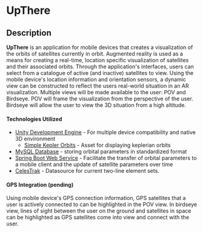 # UpThere

## Description

__UpThere__ is an application for mobile devices that creates a visualization of the orbits of satellites currently in orbit. Augmented reality is used as a means for creating a real-time, location specific visualization of satellites and their associated orbits. Through the application's interfaces, users can select from a catalogue of active (and inactive) satellites to view. Using the mobile device's location information and orientation sensors, a dynamic view can be constructed to reflect the users real-world situation in an AR visualization. Multiple views will be made available to the user: POV and Birdseye. POV will frame the visualization from the perspective of the user. Birdseye will allow the user to view the 3D situation from a high altitude.
#### Technologies Utilized
* [Unity Development Engine](https://unity.com/) - For multiple device compatibility and native 3D environment
  * [Simple Kepler Orbits](https://assetstore.unity.com/packages/tools/physics/simple-kepler-orbits-97048) - Asset for displaying keplerian orbits
* [MySQL Database](https://mysql) - storing orbital parameters in standardized format
* [Spring Boot Web Service](https://spring.io/projects/spring-boot) - Facilitate the transfer of orbital parameters to a mobile client and the update of satellite parameters over time
* [CelesTrak](https://celestrak.com/NORAD/elements/) - Datasource for current two-line element sets.

#### GPS Integration (pending)
Using mobile device's GPS connection information, GPS satellites that a user is actively connected to can be highlighted in the POV view. In birdseye view, lines of sight between the user on the ground and satellites in space can be highlighted as GPS satellites come into view and connect with the user.

